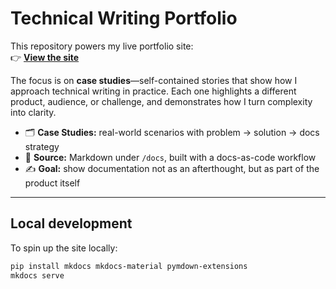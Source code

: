 # Technical Writing Portfolio

This repository powers my live portfolio site:  
👉 **[View the site](https://bankswe-portfolio.github.io/tech-writing-portfolio/)**

The focus is on **case studies**—self-contained stories that show how I approach technical writing in practice. Each one highlights a different product, audience, or challenge, and demonstrates how I turn complexity into clarity.

- 🗂 **Case Studies:** real-world scenarios with problem → solution → docs strategy  
- 🧾 **Source:** Markdown under `/docs`, built with a docs-as-code workflow  
- ✍️ **Goal:** show documentation not as an afterthought, but as part of the product itself  

---

## Local development
To spin up the site locally:

```bash
pip install mkdocs mkdocs-material pymdown-extensions
mkdocs serve
